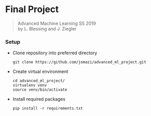 # Final Project

> Advanced Machine Learning SS 2019 \
> by L. Blessing and J. Ziegler 

### Setup

- Clone repository into preferred directory

    ```
    git clone https://github.com/jomazi/advanced_ml_project.git
    ```

- Create virtual environment

    ```
    cd advanced_ml_project/
    virtualenv venv
    source venv/bin/activate
    ```

- Install required packages

    ```
    pip install -r requirements.txt
    ```